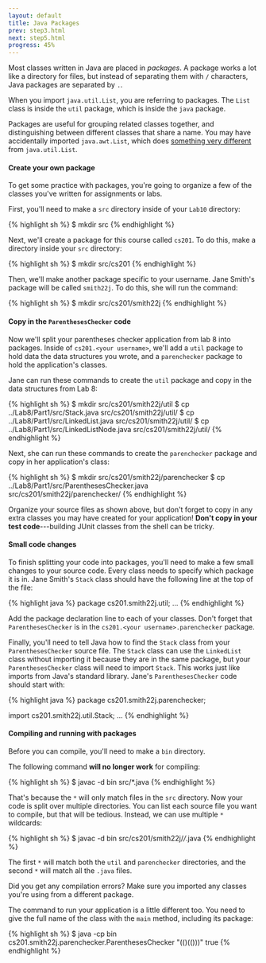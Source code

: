 ```yaml
---
layout: default
title: Java Packages
prev: step3.html
next: step5.html
progress: 45%
---
```


Most classes written in Java are placed in *packages*. A package works a lot like a directory for files, but instead of separating them with `/` characters, Java packages are separated by `.`.

When you import `java.util.List`, you are referring to packages. The `List` class is inside the `util` package, which is inside the `java` package.

Packages are useful for grouping related classes together, and distinguishing between different classes that share a name. You may have accidentally imported `java.awt.List`, which does [something very different](http://docs.oracle.com/javase/6/docs/api/java/awt/List.html) from `java.util.List`.

#### Create your own package

To get some practice with packages, you're going to organize a few of the classes you've written for assignments or labs.

First, you'll need to make a `src` directory inside of your `Lab10` directory:

{% highlight sh %}
$ mkdir src
{% endhighlight %}

Next, we'll create a package for this course called `cs201`. To do this, make a directory inside your `src` directory:
  
{% highlight sh %}
$ mkdir src/cs201
{% endhighlight %}

Then, we'll make another package specific to your username. Jane Smith's package will be called `smith22j`. To do this, she will run the command:

{% highlight sh %}
$ mkdir src/cs201/smith22j
{% endhighlight %}

#### Copy in the `ParenthesesChecker` code

Now we'll split your parentheses checker application from lab 8 into packages. Inside of `cs201.<your username>`, we'll add a `util` package to hold data the data structures you wrote, and a `parenchecker` package to hold the application's classes.

Jane can run these commands to create the `util` package and copy in the data structures from Lab 8:
  
{% highlight sh %}
$ mkdir src/cs201/smith22j/util
$ cp ../Lab8/Part1/src/Stack.java src/cs201/smith22j/util/
$ cp ../Lab8/Part1/src/LinkedList.java src/cs201/smith22j/util/
$ cp ../Lab8/Part1/src/LinkedListNode.java src/cs201/smith22j/util/
{% endhighlight %}

Next, she can run these commands to create the `parenchecker` package and copy in her application's class:

{% highlight sh %}
$ mkdir src/cs201/smith22j/parenchecker
$ cp ../Lab8/Part1/src/ParenthesesChecker.java src/cs201/smith22j/parenchecker/
{% endhighlight %}

Organize your source files as shown above, but don't forget to copy in any extra classes you may have created for your application! **Don't copy in your test code**---building JUnit classes from the shell can be tricky.

#### Small code changes

To finish splitting your code into packages, you'll need to make a few small changes to your source code. Every class needs to specify which package it is in. Jane Smith's `Stack` class should have the following line at the top of the file:

{% highlight java %}
package cs201.smith22j.util;
...
{% endhighlight %}

Add the package declaration line to each of your classes. Don't forget that `ParenthesesChecker` is in the `cs201.<your username>.parenchecker` package.
  
Finally, you'll need to tell Java how to find the `Stack` class from your `ParenthesesChecker` source file. The `Stack` class can use the `LinkedList` class without importing it because they are in the same package, but your `ParenthesesChecker` class will need to import `Stack`. This works just like imports from Java's standard library. Jane's `ParenthesesChecker` code should start with:

{% highlight java %}
package cs201.smith22j.parenchecker;

import cs201.smith22j.util.Stack;
...
{% endhighlight %}

#### Compiling and running with packages

Before you can compile, you'll need to make a `bin` directory.

The following command **will no longer work** for compiling:

{% highlight sh %}
$ javac -d bin src/*.java
{% endhighlight %}

That's because the `*` will only match files in the `src` directory. Now your code is split over multiple directories. You can list each source file you want to compile, but that will be tedious. Instead, we can use multiple `*` wildcards:

{% highlight sh %}
$ javac -d bin src/cs201/smith22j/*/*.java
{% endhighlight %}

The first `*` will match both the `util` and `parenchecker` directories, and the second `*` will match all the `.java` files.

Did you get any compilation errors? Make sure you imported any classes you're using from a different package.

The command to run your application is a little different too. You need to give the full name of the class with the `main` method, including its package:

{% highlight sh %}
$ java -cp bin cs201.smith22j.parenchecker.ParenthesesChecker "(()(()))"
true
{% endhighlight %}
